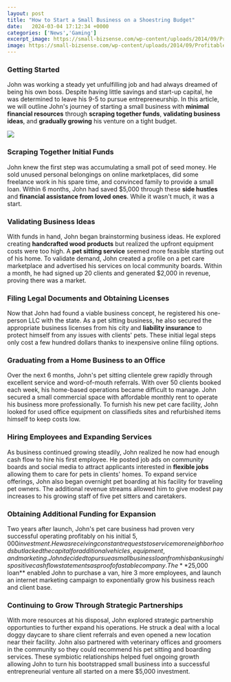 ```yaml
---
layout: post
title: "How to Start a Small Business on a Shoestring Budget"
date:   2024-03-04 17:12:34 +0000
categories: ['News','Gaming']
excerpt_image: https://small-bizsense.com/wp-content/uploads/2014/09/Profitable-Small-Businesses-to-Start.jpg
image: https://small-bizsense.com/wp-content/uploads/2014/09/Profitable-Small-Businesses-to-Start.jpg
---
```


### Getting Started
John was working a steady yet unfulfilling job and had always dreamed of being his own boss. Despite having little savings and start-up capital, he was determined to leave his 9-5 to pursue entrepreneurship. In this article, we will outline John's journey of starting a small business with **minimal financial resources** through **scraping together funds**, **validating business ideas**, and **gradually growing** his venture on a tight budget.

![](https://small-bizsense.com/wp-content/uploads/2014/09/Profitable-Small-Businesses-to-Start.jpg)
### Scraping Together Initial Funds  
John knew the first step was accumulating a small pot of seed money. He sold unused personal belongings on online marketplaces, did some freelance work in his spare time, and convinced family to provide a small loan. Within 6 months, John had saved $5,000 through these **side hustles** and **financial assistance from loved ones**. While it wasn't much, it was a start.
### Validating Business Ideas
With funds in hand, John began brainstorming business ideas. He explored creating **handcrafted wood products** but realized the upfront equipment costs were too high. A **pet sitting service** seemed more feasible starting out of his home. To validate demand, John created a profile on a pet care marketplace and advertised his services on local community boards. Within a month, he had signed up 20 clients and generated $2,000 in revenue, proving there was a market.
### Filing Legal Documents and Obtaining Licenses  
Now that John had found a viable business concept, he registered his one-person LLC with the state. As a pet sitting business, he also secured the appropriate business licenses from his city and **liability insurance** to protect himself from any issues with clients' pets. These initial legal steps only cost a few hundred dollars thanks to inexpensive online filing options.
### Graduating from a Home Business to an Office  
Over the next 6 months, John's pet sitting clientele grew rapidly through excellent service and word-of-mouth referrals. With over 50 clients booked each week, his home-based operations became difficult to manage. John secured a small commercial space with affordable monthly rent to operate his business more professionally. To furnish his new pet care facility, John looked for used office equipment on classifieds sites and refurbished items himself to keep costs low.
### Hiring Employees and Expanding Services
As business continued growing steadily, John realized he now had enough cash flow to hire his first employee. He posted job ads on community boards and social media to attract applicants interested in **flexible jobs** allowing them to care for pets in clients' homes. To expand service offerings, John also began overnight pet boarding at his facility for traveling pet owners. The additional revenue streams allowed him to give modest pay increases to his growing staff of five pet sitters and caretakers.
### Obtaining Additional Funding for Expansion   
Two years after launch, John's pet care business had proven very successful operating profitably on his initial $5,000 investment. He was receiving constant requests to service more neighborhoods but lacked the capital for additional vehicles, equipment, and marketing. John decided to pursue a small business loan from his bank using his positive cash flow statements as proof of a stable company. The **$25,000 loan** enabled John to purchase a van, hire 3 more employees, and launch an internet marketing campaign to exponentially grow his business reach and client base.
### Continuing to Grow Through Strategic Partnerships  
With more resources at his disposal, John explored strategic partnership opportunties to further expand his operations. He struck a deal with a local doggy daycare to share client referrals and even opened a new location near their facility. John also partnered with veterinary offices and groomers in the community so they could recommend his pet sitting and boarding services. These symbiotic relationships helped fuel ongoing growth allowing John to turn his bootstrapped small business into a successful entrepreneurial venture all started on a mere $5,000 investment.